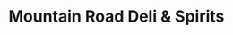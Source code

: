 ---
title: "Mountain Road Deli & Spirits"
url: /joppa/mountain-road-deli-and-spirits/
shop: deli
---